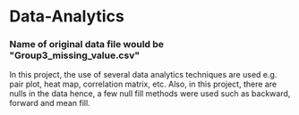 # Data-Analytics

### Name of original data file would be "Group3_missing_value.csv"

In this project, the use of several data analytics techniques are used e.g. pair plot, heat map, correlation matrix, etc.
Also, in this project, there are nulls in the data hence, a few null fill methods were used such as backward, forward and mean fill.

